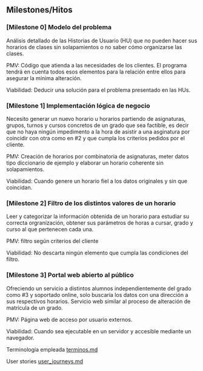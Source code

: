 ## Milestones/Hitos

### [Milestone 0] Modelo del problema
Análisis detallado de las Historias de Usuario (HU) que no pueden hacer sus horarios de clases sin solapamientos o no saber cómo organizarse las clases.

PMV: Código que atienda a las necesidades de los clientes.
El programa tendrá en cuenta todos esos elementos para la relación entre ellos para asegurar la mínima alteración.

Viabilidad: Deducir una solución para el problema presentado en las HUs.

### [Milestone 1] Implementación lógica de negocio
Necesito generar un nuevo horario u horarios partiendo de asignaturas, grupos, turnos y cursos concretos de un grado que sea factible, es decir que no haya ningún impedimento a la hora de asistir a una asginatura por coincidir con otra como en #2 y que cumpla los criterios pedidos por el cliente.

PMV: Creación de horarios por combinatoria de asignaturas, meter datos tipo diccionario de ejemplo y elaborar un horario coherente sin solapamientos.

Viabilidad: Cuando genere un horario fiel a los datos originales y sin que coincidan.

### [Milestone 2] Filtro de los distintos valores de un horario
Leer y categorizar la información obtenida de un horario para estudiar su correcta orgranización, obtener sus parámetros de horas a cursar, grado y curso al que pertenecen cada una.

PMV: filtro según criterios del cliente

Viabilidad: No descarta ningún elemento que cumpla las condiciones del filtro.

### [Milestone 3] Portal web abierto al público
Ofreciendo un servicio a distintos alumnos independientemente del grado como #3 y soportado online, solo buscaría los datos con una dirección a sus respectivos horarios. Servicio web similar al proceso de alteración de matrícula de un grado.

PMV: Página web de acceso por usuario externos. 

Viabilidad: Cuando sea ejecutable en un servidor y accesible mediante un navegador.

Terminología empleada [terminos.md](https://github.com/ChinChainis/Proyecto_Reparahorarios_IV2425/blob/Objetivo-1/docs/terminos.md)

User stories [user_journeys.md](https://github.com/ChinChainis/Proyecto_Reparahorarios_IV2425/blob/Objetivo-1/docs/user_stories.md)
